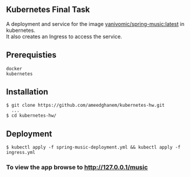 ## Kubernetes Final Task
A deployment and service for the image [yanivomic/spring-music:latest](https://hub.docker.com/layers/yanivomc/spring-music/latest/images/sha256-b444784822fb38b1fb32495da1942fcf9ef6071ed33de0b305ddafb289d649f0?context=explore) in kubernetes.</br>
It also creates an Ingress to access the service.
	
## Prerequisties
	docker
	kubernetes
 
## Installation

```
$ git clone https://github.com/ameedghanem/kubernetes-hw.git
  ...
$ cd kubernetes-hw/
```
	
## Deployment

```
$ kubectl apply -f spring-music-deployment.yml && kubectl apply -f ingress.yml
```

### To view the app browse to http://127.0.0.1/music
